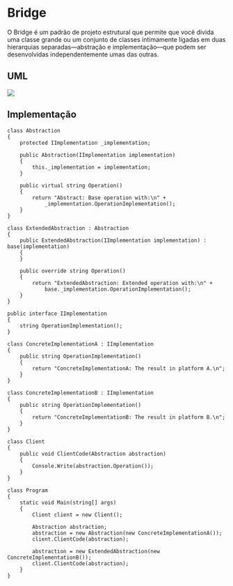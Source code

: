# Bridge

O Bridge é um padrão de projeto estrutural que permite que você divida uma classe grande ou um conjunto de classes intimamente ligadas em duas hierarquias separadas—abstração e implementação—que podem ser desenvolvidas independentemente umas das outras.

## UML

<img src="https://refactoring.guru/images/patterns/diagrams/bridge/structure-pt-br.png">

## Implementação

```
class Abstraction
{
    protected IImplementation _implementation;

    public Abstraction(IImplementation implementation)
    {
        this._implementation = implementation;
    }

    public virtual string Operation()
    {
        return "Abstract: Base operation with:\n" +
            _implementation.OperationImplementation();
    }
}

class ExtendedAbstraction : Abstraction
{
    public ExtendedAbstraction(IImplementation implementation) : base(implementation)
    {
    }

    public override string Operation()
    {
        return "ExtendedAbstraction: Extended operation with:\n" +
            base._implementation.OperationImplementation();
    }
}

public interface IImplementation
{
    string OperationImplementation();
}

class ConcreteImplementationA : IImplementation
{
    public string OperationImplementation()
    {
        return "ConcreteImplementationA: The result in platform A.\n";
    }
}

class ConcreteImplementationB : IImplementation
{
    public string OperationImplementation()
    {
        return "ConcreteImplementationB: The result in platform B.\n";
    }
}

class Client
{
    public void ClientCode(Abstraction abstraction)
    {
        Console.Write(abstraction.Operation());
    }
}

class Program
{
    static void Main(string[] args)
    {
        Client client = new Client();

        Abstraction abstraction;
        abstraction = new Abstraction(new ConcreteImplementationA());
        client.ClientCode(abstraction);

        abstraction = new ExtendedAbstraction(new ConcreteImplementationB());
        client.ClientCode(abstraction);
    }
}
```
